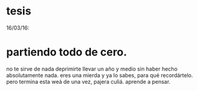 # tesis


16/03/16:

partiendo todo de cero.
=======
no te sirve de nada deprimirte llevar un año y medio sin haber hecho absolutamente nada.
eres una mierda y ya lo sabes, para qué recordártelo.
pero termina esta weá de una vez, pajera culiá.
aprende a pensar. 
